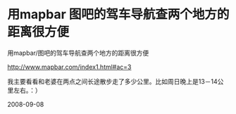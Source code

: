 # 用mapbar 图吧的驾车导航查两个地方的距离很方便

用mapbar/图吧的驾车导航查两个地方的距离很方便

http://www.mapbar.com/index1.html#ac=3

我主要看看和老婆在两点之间长途散步走了多少公里。比如周日晚上是13－14公里左右。：）

2008-09-08